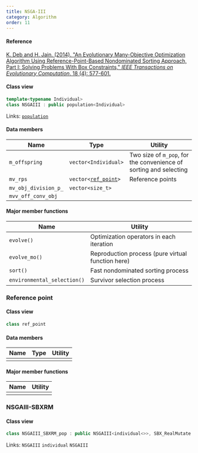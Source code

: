 ```yaml
---
title: NSGA-III
category: Algorithm
order: 11
---
```


#### Reference

[K. Deb and H. Jain. (2014).
"An Evolutionary Many-Objective Optimization Algorithm Using Reference-Point-Based Nondominated Sorting Approach, Part I: Solving Problems With Box Constraints,"
*IEEE Transactions on Evolutionary Computation*. 18 (4): 577-601.](https://doi.org/10.1109/TEVC.2013.2281535)

#### Class view

```c++
template<typename Individual>
class NSGAIII : public population<Individual> 
```
Links: [``population``](../../Core/population)

#### Data members

|Name|Type|Utility|
|-|-|-|
|``m_offspring``|``vector<Individual>``|Two size of ``m_pop``, for the convenience of sorting and selecting|
|``mv_rps``|``vector<``[``ref_point``](#reference-point)``>``|Reference points|
|``mv_obj_division_p_``|``vector<size_t>``||
|``mvv_off_conv_obj``||

#### Major member functions

|Name|Utility|
|-|-|
|``evolve()``|Optimization operators in each iteration|
|``evolve_mo()``|Reproduction process (pure virtual function here)|
|``sort()``|Fast nondominated sorting process|
|``environmental_selection()``|Survivor selection process|

### Reference point

#### Class view
```c++
class ref_point
```

#### Data members

|Name|Type|Utility|
|-|-|-|
||||

#### Major member functions

|Name|Utility|
|-|-|
|||

### NSGAIII-SBXRM

#### Class view

```c++
class NSGAIII_SBXRM_pop : public NSGAIII<individual<>>, SBX_RealMutate
```
Links: `NSGAIII` `individual` `NSGAIII`